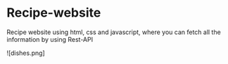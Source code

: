 # Recipe-website
Recipe website using html, css and javascript, where you can fetch all the information by using Rest-API


![dishes.png]
